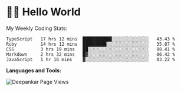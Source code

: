 # 👋🏽 Hello World 

<!--![Deepankar's github stats](https://github-readme-stats.vercel.app/api?username=Deep-Codes&count_private=true&show_icons=true&theme=radical)-->
My Weekly Coding Stats:

<!--START_SECTION:waka-->
```text
TypeScript   17 hrs 12 mins  ███████████░░░░░░░░░░░░░░   43.43 % 
Ruby         14 hrs 12 mins  █████████░░░░░░░░░░░░░░░░   35.87 % 
CSS          3 hrs 19 mins   ██░░░░░░░░░░░░░░░░░░░░░░░   08.41 % 
Markdown     2 hrs 32 mins   █▓░░░░░░░░░░░░░░░░░░░░░░░   06.42 % 
JavaScript   1 hr 16 mins    ▓░░░░░░░░░░░░░░░░░░░░░░░░   03.22 % 
```
<!--END_SECTION:waka-->

**Languages and Tools:**



<p align="left"> <img src="https://komarev.com/ghpvc/?username=Deep-Codes&label=Views&color=blue&style=plastic" alt="Deepankar Page Views" /> </p>
